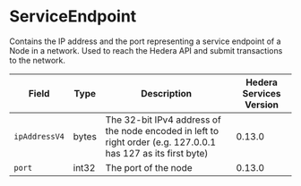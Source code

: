 # ServiceEndpoint

Contains the IP address and the port representing a service endpoint of a Node in a network. Used to reach the Hedera API and submit transactions to the network.

| Field         | Type  | Description                                                                                                                                                                                                      | Hedera Services Version                |
| ------------- | ----- | ---------------------------------------------------------------------------------------------------------------------------------------------------------------------------------------------------------------- | -------------------------------------- |
| `ipAddressV4` | bytes | The 32-bit IPv4 address of the node encoded in left to right order (e.g. 127.0.0.1 has 127 as its first byte) | 0.13.0 |
| `port`        | int32 | The port of the node                                                                                                                                                                                             | 0.13.0 |
